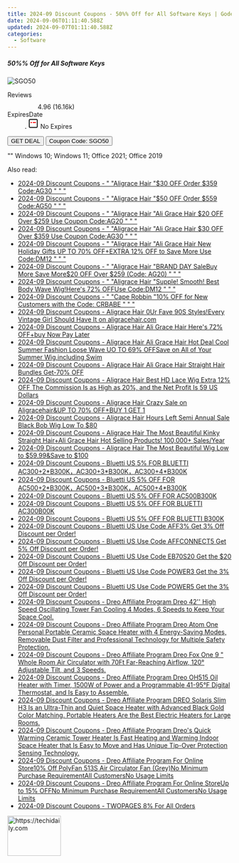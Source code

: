 ```yaml
---
title: 2024-09 Discount Coupons - 50%% Off for All Software Keys | Godeal24
date: 2024-09-06T01:11:40.588Z
updated: 2024-09-07T01:11:40.588Z
categories:
  - Software
---
```



<div class="max-w-4xl mx-auto grid grid-cols-1 lg:max-w-5xl lg:gap-x-20 lg:grid-cols-2">
  <div class="relative p-3 col-start-1 row-start-1 flex flex-col-reverse rounded-lg bg-gradient-to-t from-black/75 via-black/0 sm:bg-none sm:row-start-2 sm:p-0 lg:row-start-1">
    <h5 class="mt-1 text-lg font-semibold text-white sm:text-slate-900 md:text-2xl dark:sm:text-white">50%% Off for All Software Keys</h5>
  </div>
  
  <div class="col-start-1 col-end-3 row-start-1 grid gap-4 sm:mb-6 sm:grid-cols-4 lg:col-start-2 lg:row-span-6 lg:row-end-6 lg:mb-0 lg:gap-6">
      <img src="&quot;&quot;" onClick="javascript:window.open(decodeURIComponent('%22https%3A%2F%2Fwww.shareasale.com%2Fu.cfm%3Fd%3D1020802%26m%3D102236%26u%3D4338022%22'), '_blank');void(0);" alt="SGO50" class="h-60 w-full rounded-lg object-cover sm:col-span-2 sm:h-52 lg:col-span-full" loading="lazy" />
    
  </div>
  <dl class="row-start-2 mt-4 flex items-center text-xs font-medium sm:row-start-3 sm:mt-1 md:mt-2.5 lg:row-start-2">
    <dt class="sr-only">Reviews</dt>
    <dd class="flex items-center text-indigo-600 dark:text-indigo-400">
      <svg width="24" height="24" fill="none" aria-hidden="true" class="mr-1 stroke-current dark:stroke-indigo-500">
        <path d="m12 5 2 5h5l-4 4 2.103 5L12 16l-5.103 3L9 14l-4-4h5l2-5Z" stroke-width="2" stroke-linecap="round" stroke-linejoin="round" />
      </svg>
      <span>4.96 <span class="font-normal text-slate-400">(16.16k)</span></span>
    </dd>
    <dt class="sr-only">ExpiresDate</dt>
    <dd class="flex items-center">
      <svg width="2" height="2" aria-hidden="true" fill="currentColor" class="mx-3 text-slate-300">
        <circle cx="1" cy="1" r="1" />
      </svg>
      <svg width="24" height="24" viewBox="0 0 24 24" fill="none" stroke="currentColor" stroke-width="2">
        <rect x="3" y="3" width="18" height="18" rx="2" fill="#fff" />
        <path d="M6 10L18 10" stroke="red" stroke-width="2" fill="none" />
        <path d="M10 6L10 18" stroke="#fff" stroke-width="2" fill="none" />
      </svg>
      No Expires    </dd>
  </dl>
  <div class="col-start-1 row-start-3 mt-4 self-center sm:col-start-2 sm:row-span-2 sm:row-start-2 sm:mt-0 lg:col-start-1 lg:row-start-3 lg:row-end-4 lg:mt-6">
    <button type="button" onClick="javascript:window.open(decodeURIComponent('%22https%3A%2F%2Fwww.shareasale.com%2Fu.cfm%3Fd%3D1020802%26m%3D102236%26u%3D4338022%22'), '_blank');void(0);" class="rounded-lg bg-red-600 px-3 py-2 text-sm font-medium leading-6 text-white">GET DEAL</button>
    <button type="button" onClick="javascript:window.open(decodeURIComponent('%22https%3A%2F%2Fwww.shareasale.com%2Fu.cfm%3Fd%3D1020802%26m%3D102236%26u%3D4338022%22'), '_blank');void(0);" class="border-dashed border-2 border-indigo-600 bg-green-100 text-sm leading-6 font-medium py-2 px-3 rounded-lg">Coupon Code: SGO50</button>
  </div>
  <p class="col-start-1 mt-4 text-sm leading-6 sm:col-span-2 lg:col-span-1 lg:row-start-4 lg:mt-6 dark:text-slate-400">
    "" 
Windows 10; Windows 11; Office 2021; Office 2019  </p>
</div>
<span class="atpl-alsoreadstyle">Also read:</span>
<div><ul>
<li><a href="https://coupons.techidaily.com/coupon-1671182-app-19272-impact/"><u>2024-09 Discount Coupons - " "Aligrace Hair "$30 OFF Order $359 Code:AG30 " " "</u></a></li>
<li><a href="https://coupons.techidaily.com/coupon-1671183-app-19272-impact/"><u>2024-09 Discount Coupons - " "Aligrace Hair "$50 OFF Order $559 Code:AG50 " " "</u></a></li>
<li><a href="https://coupons.techidaily.com/coupon-1693819-app-19272-impact/"><u>2024-09 Discount Coupons - " "Aligrace Hair "Ali Grace Hair $20 OFF Over $259 Use Coupon Code:AG20 " " "</u></a></li>
<li><a href="https://coupons.techidaily.com/coupon-1695443-app-19272-impact/"><u>2024-09 Discount Coupons - " "Aligrace Hair "Ali Grace Hair $30 OFF Over $359 Use Coupon Code:AG30 " " "</u></a></li>
<li><a href="https://coupons.techidaily.com/coupon-1689396-app-19272-impact/"><u>2024-09 Discount Coupons - " "Aligrace Hair "Ali Grace Hair New Holiday Gifts UP TO 70% OFF+EXTRA 12% OFF to Save More Use Code:DM12 " " "</u></a></li>
<li><a href="https://coupons.techidaily.com/coupon-1671181-app-19272-impact/"><u>2024-09 Discount Coupons - " "Aligrace Hair "BRAND DAY SaleBuy More Save More$20 OFF Over $259 (Code: AG20) " " "</u></a></li>
<li><a href="https://coupons.techidaily.com/coupon-1700026-app-19272-impact/"><u>2024-09 Discount Coupons - " "Aligrace Hair "Supple! Smooth! Best Body Wave Wig!Here's 72% OFFUse Code:DM12 " " "</u></a></li>
<li><a href="https://coupons.techidaily.com/coupon-2037452-app-18460-impact/"><u>2024-09 Discount Coupons - " "Cape Robbin "10% OFF for New Customers with the Code: CRBABE " " "</u></a></li>
<li><a href="https://coupons.techidaily.com/coupon-1698894-app-19272-impact/"><u>2024-09 Discount Coupons - Aligrace Hair 0Ur Fave 90S Styles!Every Vintage Girl Should Have It on aligracehair.com</u></a></li>
<li><a href="https://coupons.techidaily.com/coupon-1692592-app-19272-impact/"><u>2024-09 Discount Coupons - Aligrace Hair Ali Grace Hair Here's 72% OFF+buy Now Pay Later</u></a></li>
<li><a href="https://coupons.techidaily.com/coupon-1702840-app-19272-impact/"><u>2024-09 Discount Coupons - Aligrace Hair Ali Grace Hair Hot Deal Cool Summer Fashion Loose Wave UO TO 69% OFFSave on All of Your Summer Wig,including Swim</u></a></li>
<li><a href="https://coupons.techidaily.com/coupon-1696981-app-19272-impact/"><u>2024-09 Discount Coupons - Aligrace Hair Ali Grace Hair Straight Hair Bundles Get-70% OFF</u></a></li>
<li><a href="https://coupons.techidaily.com/coupon-1671152-app-19272-impact/"><u>2024-09 Discount Coupons - Aligrace Hair Best HD Lace Wig Extra 12% OFF The Commission Is as High as 20%, and the Net Profit Is 59 US Dollars</u></a></li>
<li><a href="https://coupons.techidaily.com/coupon-1692758-app-19272-impact/"><u>2024-09 Discount Coupons - Aligrace Hair Crazy Sale on Aligracehair&UP TO 70% OFF+BUY 1 GET 1</u></a></li>
<li><a href="https://coupons.techidaily.com/coupon-1701058-app-19272-impact/"><u>2024-09 Discount Coupons - Aligrace Hair Hours Left Semi Annual Sale Black Bob Wig Low To $80</u></a></li>
<li><a href="https://coupons.techidaily.com/coupon-1697897-app-19272-impact/"><u>2024-09 Discount Coupons - Aligrace Hair The Most Beautiful Kinky Straight Hair+Ali Grace Hair Hot Selling Products! 100,000+ Sales/Year</u></a></li>
<li><a href="https://coupons.techidaily.com/coupon-1690825-app-19272-impact/"><u>2024-09 Discount Coupons - Aligrace Hair The Most Beautiful Wig Low to $59.99&Save to $100</u></a></li>
<li><a href="https://coupons.techidaily.com/coupon-2133069-app-17108-impact/"><u>2024-09 Discount Coupons - Bluetti US 5% FOR BLUETTI AC300+2*B300K，AC300+3*B300K，AC300+4*B300K</u></a></li>
<li><a href="https://coupons.techidaily.com/coupon-2133071-app-17108-impact/"><u>2024-09 Discount Coupons - Bluetti US 5% OFF FOR AC500+2*B300K，AC500+3*B300K，AC500+4*B300K</u></a></li>
<li><a href="https://coupons.techidaily.com/coupon-2132159-app-17108-impact/"><u>2024-09 Discount Coupons - Bluetti US 5% OFF FOR AC500B300K</u></a></li>
<li><a href="https://coupons.techidaily.com/coupon-2132158-app-17108-impact/"><u>2024-09 Discount Coupons - Bluetti US 5% OFF FOR BLUETTI AC300B00K</u></a></li>
<li><a href="https://coupons.techidaily.com/coupon-2132137-app-17108-impact/"><u>2024-09 Discount Coupons - Bluetti US 5% OFF FOR BLUETTI B300K</u></a></li>
<li><a href="https://coupons.techidaily.com/coupon-2127682-app-17108-impact/"><u>2024-09 Discount Coupons - Bluetti US Use Code AFF3% Get 3% Off Discount per Order!</u></a></li>
<li><a href="https://coupons.techidaily.com/coupon-2127713-app-17108-impact/"><u>2024-09 Discount Coupons - Bluetti US Use Code AFFCONNECT5 Get 5% Off Discount per Order!</u></a></li>
<li><a href="https://coupons.techidaily.com/coupon-2127710-app-17108-impact/"><u>2024-09 Discount Coupons - Bluetti US Use Code EB70S20 Get the $20 Off Discount per Order!</u></a></li>
<li><a href="https://coupons.techidaily.com/coupon-2127703-app-17108-impact/"><u>2024-09 Discount Coupons - Bluetti US Use Code POWER3 Get the 3% Off Discount per Order!</u></a></li>
<li><a href="https://coupons.techidaily.com/coupon-2127705-app-17108-impact/"><u>2024-09 Discount Coupons - Bluetti US Use Code POWER5 Get the 3% Off Discount per Order!</u></a></li>
<li><a href="https://coupons.techidaily.com/coupon-1970229-app-17463-impact/"><u>2024-09 Discount Coupons - Dreo Affiliate Program Dreo 42'' High Speed Oscillating Tower Fan Cooling 4 Modes, 6 Speeds to Keep Your Space Cool.</u></a></li>
<li><a href="https://coupons.techidaily.com/coupon-1926528-app-17463-impact/"><u>2024-09 Discount Coupons - Dreo Affiliate Program Dreo Atom One Personal Portable Ceramic Space Heater with 4 Energy-Saving Modes, Removable Dust Filter and Professional Technology for Multiple Safety Protection.</u></a></li>
<li><a href="https://coupons.techidaily.com/coupon-1970228-app-17463-impact/"><u>2024-09 Discount Coupons - Dreo Affiliate Program Dreo Fox One 9 " Whole Room Air Circulator with 70Ft Far-Reaching Airflow, 120° Adjustable Tilt, and 3 Speeds.</u></a></li>
<li><a href="https://coupons.techidaily.com/coupon-1926523-app-17463-impact/"><u>2024-09 Discount Coupons - Dreo Affiliate Program Dreo OH515 Oil Heater with Timer, 1500W of Power and a Programmable 41-95°F Digital Thermostat, and Is Easy to Assemble.</u></a></li>
<li><a href="https://coupons.techidaily.com/coupon-1926527-app-17463-impact/"><u>2024-09 Discount Coupons - Dreo Affiliate Program DREO Solaris Slim H3 Is an Ultra-Thin and Quiet Space Heater with Advanced Black Gold Color Matching. Portable Heaters Are the Best Electric Heaters for Large Rooms.</u></a></li>
<li><a href="https://coupons.techidaily.com/coupon-1970230-app-17463-impact/"><u>2024-09 Discount Coupons - Dreo Affiliate Program Dreo's Quick Warming Ceramic Tower Heater Is Fast Heating and Warming Indoor Space Heater that Is Easy to Move and Has Unique Tip-Over Protection Sensing Technology.</u></a></li>
<li><a href="https://coupons.techidaily.com/coupon-1926589-app-17463-impact/"><u>2024-09 Discount Coupons - Dreo Affiliate Program For Online Store10% Off PolyFan 513S Air Circulator Fan (Grey)No Minimum Purchase RequirementAll CustomersNo Usage Limits</u></a></li>
<li><a href="https://coupons.techidaily.com/coupon-1926569-app-17463-impact/"><u>2024-09 Discount Coupons - Dreo Affiliate Program For Online StoreUp to 15% OFFNo Minimum Purchase RequirementAll CustomersNo Usage Limits</u></a></li>
<li><a href="https://coupons.techidaily.com/coupon-1608877-app-18544-impact/"><u>2024-09 Discount Coupons - TWOPAGES 8% For All Orders</u></a></li>
</ul></div>

<ins class="adsbygoogle"
      style="display:block"
      data-ad-client="ca-pub-7571918770474297"
      data-ad-slot="8358498916"
      data-ad-format="auto"
      data-full-width-responsive="true"></ins>
<!-- affiliate ads begin -->
<a href="https://aligracehair.sjv.io/c/5597632/2135362/19272" target="_top" id="2135362">
  <img src="//a.impactradius-go.com/display-ad/19272-2135362" border="0" alt="https://techidaily.com" width="120" height="90"/>
</a>
<img height="0" width="0" src="https://aligracehair.sjv.io/i/5597632/2135362/19272" style="position:absolute;visibility:hidden;" border="0" />
<!-- affiliate ads end -->